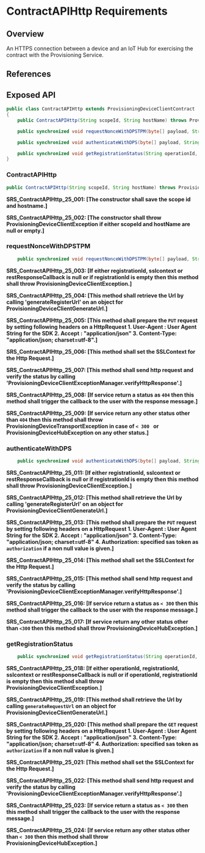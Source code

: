 # ContractAPIHttp Requirements

## Overview

An HTTPS connection between a device and an IoT Hub for exercising the contract with the Provisioning Service. 

## References

## Exposed API

```java
public class ContractAPIHttp extends ProvisioningDeviceClientContract
{
    public ContractAPIHttp(String scopeId, String hostName) throws ProvisioningDeviceClientException;

    public synchronized void requestNonceWithDPSTPM(byte[] payload, String registrationId, SSLContext sslContext, RestResponseCallback restResponseCallback, Object dpsAuthorizationCallbackContext) throws ProvisioningDeviceClientException;

    public synchronized void authenticateWithDPS(byte[] payload, String registrationId, SSLContext sslContext, String authorization, RestResponseCallback restResponseCallback, Object dpsAuthorizationCallbackContext) throws ProvisioningDeviceClientException, ProvisioningDeviceTransportException, ProvisioningDeviceHubException;

    public synchronized void getRegistrationStatus(String operationId, String registrationId, String dpsAuthorization, SSLContext sslContext, RestResponseCallback restResponseCallback, Object dpsAuthorizationCallbackContext) throws ProvisioningDeviceClientException, ProvisioningDeviceTransportException, ProvisioningDeviceHubException;
}
```

### ContractAPIHttp

```java
public ContractAPIHttp(String scopeId, String hostName) throws ProvisioningDeviceClientException;
```

**SRS_ContractAPIHttp_25_001: [**The constructor shall save the scope id and hostname.**]**

**SRS_ContractAPIHttp_25_002: [**The constructor shall throw ProvisioningDeviceClientException if either scopeId and hostName are null or empty.**]**


### requestNonceWithDPSTPM

```Java
    public synchronized void requestNonceWithDPSTPM(byte[] payload, String registrationId, SSLContext sslContext, RestResponseCallback restResponseCallback, Object dpsAuthorizationCallbackContext) throws ProvisioningDeviceClientException;
```

**SRS_ContractAPIHttp_25_003: [**If either registrationId, sslcontext or restResponseCallback is null or if registrationId is empty then this method shall throw ProvisioningDeviceClientException.**]**

**SRS_ContractAPIHttp_25_004: [**This method shall retrieve the Url by calling 'generateRegisterUrl' on an object for ProvisioningDeviceClientGenerateUrl.**]**

**SRS_ContractAPIHttp_25_005: [**This method shall prepare the `PUT` request by setting following headers on a HttpRequest
                                1. User-Agent : User Agent String for the SDK
                                2. Accept : "application/json"
                                3. Content-Type: "application/json; charset=utf-8".**]**

**SRS_ContractAPIHttp_25_006: [**This method shall set the SSLContext for the Http Request.**]**

**SRS_ContractAPIHttp_25_007: [**This method shall send http request and verify the status by calling 'ProvisioningDeviceClientExceptionManager.verifyHttpResponse'.**]**

**SRS_ContractAPIHttp_25_008: [**If service return a status as `404` then this method shall trigger the callback to the user with the response message.**]**

**SRS_ContractAPIHttp_25_009: [**If service return any other status other than `404` then this method shall throw ProvisioningDeviceTransportException in case of `< 300 ` or ProvisioningDeviceHubException on any other status.**]**

### authenticateWithDPS

```Java
    public synchronized void authenticateWithDPS(byte[] payload, String registrationId, SSLContext sslContext, String authorization, RestResponseCallback restResponseCallback, Object dpsAuthorizationCallbackContext) throws ProvisioningDeviceClientException;
```

**SRS_ContractAPIHttp_25_011: [**If either registrationId, sslcontext or restResponseCallback is null or if registrationId is empty then this method shall throw ProvisioningDeviceClientException.**]**

**SRS_ContractAPIHttp_25_012: [**This method shall retrieve the Url by calling 'generateRegisterUrl' on an object for ProvisioningDeviceClientGenerateUrl.**]**

**SRS_ContractAPIHttp_25_013: [**This method shall prepare the `PUT` request by setting following headers on a HttpRequest
                                1. User-Agent : User Agent String for the SDK
                                2. Accept : "application/json"
                                3. Content-Type: "application/json; charset=utf-8"
                                4. Authorization: specified sas token as `authorization` if a non null value is given.**]**

**SRS_ContractAPIHttp_25_014: [**This method shall set the SSLContext for the Http Request.**]**

**SRS_ContractAPIHttp_25_015: [**This method shall send http request and verify the status by calling 'ProvisioningDeviceClientExceptionManager.verifyHttpResponse'.**]**

**SRS_ContractAPIHttp_25_016: [**If service return a status as `< 300` then this method shall trigger the callback to the user with the response message.**]**

**SRS_ContractAPIHttp_25_017: [**If service return any other status other than `<300` then this method shall throw ProvisioningDeviceHubException.**]**

### getRegistrationStatus

```Java
    public synchronized void getRegistrationStatus(String operationId, String registrationId, String dpsAuthorization, SSLContext sslContext, RestResponseCallback restResponseCallback, Object dpsAuthorizationCallbackContext) throws ProvisioningDeviceClientException, ProvisioningDeviceTransportException, ProvisioningDeviceHubException;
```

**SRS_ContractAPIHttp_25_018: [**If either operationId, registrationId, sslcontext or restResponseCallback is null or if operationId, registrationId is empty then this method shall throw ProvisioningDeviceClientException.**]**

**SRS_ContractAPIHttp_25_019: [**This method shall retrieve the Url by calling `generateRequestUrl` on an object for ProvisioningDeviceClientGenerateUrl.**]**

**SRS_ContractAPIHttp_25_020: [**This method shall prepare the `GET` request by setting following headers on a HttpRequest
                                1. User-Agent : User Agent String for the SDK
                                2. Accept : "application/json"
                                3. Content-Type: "application/json; charset=utf-8"
                                4. Authorization: specified sas token as `authorization` if a non null value is given.**]**

**SRS_ContractAPIHttp_25_021: [**This method shall set the SSLContext for the Http Request.**]**

**SRS_ContractAPIHttp_25_022: [**This method shall send http request and verify the status by calling 'ProvisioningDeviceClientExceptionManager.verifyHttpResponse'.**]**

**SRS_ContractAPIHttp_25_023: [**If service return a status as `< 300` then this method shall trigger the callback to the user with the response message.**]**

**SRS_ContractAPIHttp_25_024: [**If service return any other status other than `< 300` then this method shall throw ProvisioningDeviceHubException.**]**